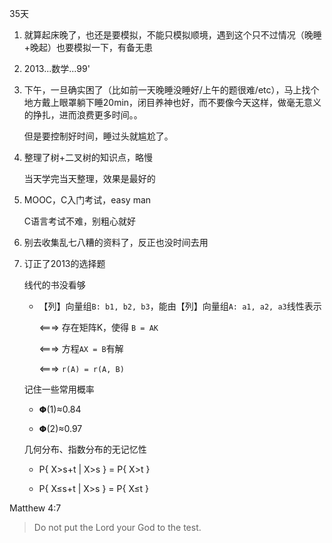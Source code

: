 35天

1.	就算起床晚了，也还是要模拟，不能只模拟顺境，遇到这个只不过情况（晚睡+晚起）也要模拟一下，有备无患

2.	2013...数学...99'

3.	下午，一旦确实困了（比如前一天晚睡没睡好/上午的题很难/etc），马上找个地方戴上眼罩躺下睡20min，闭目养神也好，而不要像今天这样，做毫无意义的挣扎，进而浪费更多时间。。

	但是要控制好时间，睡过头就尴尬了。

4.	整理了树+二叉树的知识点，略慢

	当天学完当天整理，效果是最好的

5.	MOOC，C入门考试，easy man

	C语言考试不难，别粗心就好

6.	别去收集乱七八糟的资料了，反正也没时间去用

7.	订正了2013的选择题

	线代的书没看够

	*	【列】向量组`B: b1, b2, b3`，能由【列】向量组`A: a1, a2, a3`线性表示

		<===> 存在矩阵K，使得 `B = AK`

		<===> 方程`AX = B`有解

		<===> `r(A) = r(A, B)`

	记住一些常用概率

	*	𝝫(1)≈0.84

	*	𝝫(2)≈0.97

	几何分布、指数分布的无记忆性

	*	P{ X>s+t | X>s } = P{ X>t }
		
	*	P{ X≤s+t | X>s } = P{ X≤t }


Matthew 4:7

>	Do not put the Lord your God to the test.
